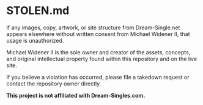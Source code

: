 # STOLEN.md

If any images, copy, artwork, or site structure from Dream-Single.net appears elsewhere without written consent from Michael Widener II, that usage is unauthorized.

Michael Widener II is the sole owner and creator of the assets, concepts, and original intellectual property found within this repository and on the live site.

If you believe a violation has occurred, please file a takedown request or contact the repository owner directly.

**This project is not affiliated with Dream-Singles.com.**
